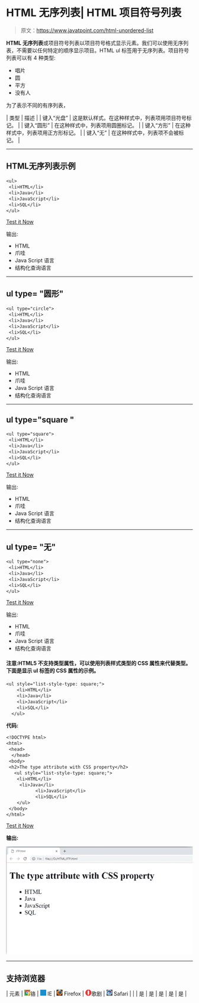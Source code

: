 # HTML 无序列表| HTML 项目符号列表

> 原文：<https://www.javatpoint.com/html-unordered-list>

**HTML 无序列表**或项目符号列表以项目符号格式显示元素。我们可以使用无序列表，不需要以任何特定的顺序显示项目。HTML ul 标签用于无序列表。项目符号列表可以有 4 种类型:

*   唱片
*   圆
*   平方
*   没有人

为了表示不同的有序列表，

| 类型 | 描述 |
| 键入“光盘” | 这是默认样式。在这种样式中，列表项用项目符号标记。 |
| 键入“圆形” | 在这种样式中，列表项用圆圈标记。 |
| 键入“方形” | 在这种样式中，列表项用正方形标记。 |
| 键入“无” | 在这种样式中，列表项不会被标记。 |

* * *

## HTML无序列表示例

```
<ul>
 <li>HTML</li>
 <li>Java</li>
 <li>JavaScript</li>
 <li>SQL</li>
</ul>

```

[Test it Now](https://www.javatpoint.com/oprweb/test.jsp?filename=htmlunorderedlist1)

输出:

*   HTML
*   爪哇
*   Java Script 语言
*   结构化查询语言

* * *

## ul type= "圆形"

```
<ul type="circle">
 <li>HTML</li>
 <li>Java</li>
 <li>JavaScript</li>
 <li>SQL</li>
</ul>

```

[Test it Now](https://www.javatpoint.com/oprweb/test.jsp?filename=htmlunorderedlist2)

输出:

*   HTML
*   爪哇
*   Java Script 语言
*   结构化查询语言

* * *

## ul type="square "

```
<ul type="square">
 <li>HTML</li>
 <li>Java</li>
 <li>JavaScript</li>
 <li>SQL</li>
</ul>

```

[Test it Now](https://www.javatpoint.com/oprweb/test.jsp?filename=htmlunorderedlist3)

输出:

*   HTML
*   爪哇
*   Java Script 语言
*   结构化查询语言

* * *

## ul type= "无"

```
<ul type="none">
 <li>HTML</li>
 <li>Java</li>
 <li>JavaScript</li>
 <li>SQL</li>
</ul>

```

[Test it Now](https://www.javatpoint.com/oprweb/test.jsp?filename=htmlunorderedlist4)

输出:

*   HTML
*   爪哇
*   Java Script 语言
*   结构化查询语言

#### 注意:HTML5 不支持类型属性，可以使用列表样式类型的 CSS 属性来代替类型。下面是显示 ul 标签的 CSS 属性的示例。

```
<ul style="list-style-type: square;">
	<li>HTML</li>
	<li>Java</li>
	<li>JavaScript</li>
	<li>SQL</li>
  </ul>

```

**代码:**

```
<!DOCTYPE html>
<html>
 <head>
  </head>
 <body>
 <h2>The type attribute with CSS property</h2>
   <ul style="list-style-type: square;">
	<li>HTML</li>
	 <li>Java</li>
           <li>JavaScript</li>
           <li>SQL</li>
    </ul>
 </body>
</html>	

```

[Test it Now](https://www.javatpoint.com/oprweb/test.jsp?filename=htmlunorderedlist5)

**输出:**

![HTML Unordered List | HTML Bulleted List](img/d9df159b8104f240c0e02c4f8491711c.png)

* * *

## 支持浏览器

| 元素 | ![chrome browser](img/4fbdc93dc2016c5049ed108e7318df19.png)铬 | ![ie browser](img/83dd23df1fe8373fd5bf054b2c1dd88b.png) IE | ![firefox browser](img/4f001fff393888a8a807ed29b28145d1.png) Firefox | ![opera browser](img/6cad4a592cc69a052056a0577b4aac65.png)歌剧 | ![safari browser](img/a0f6a9711a92203c5dc5c127fe9c9fca.png) Safari |
|  | 是 | 是 | 是 | 是 | 是 |